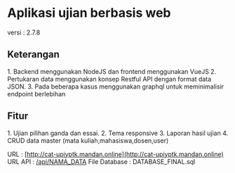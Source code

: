 <h1>Aplikasi ujian berbasis web</h1>
versi : 2.7.8

<h2>Keterangan</h2>
1. Backend menggunakan NodeJS dan frontend menggunakan VueJS 
2. Pertukaran data menggunakan konsep Restful API dengan format data JSON.
3. Pada beberapa kasus menggunakan graphql untuk meminimalisir endpoint berlebihan

<h2>Fitur</h2>
1. Ujian pilihan ganda dan essai.
2. Tema responsive
3. Laporan hasil ujian
4. CRUD data master (mata kuliah,mahasiswa,dosen,user)

URL : [http://cat-upiyptk.mandan.online](http://cat-upiyptk.mandan.online)
URL API : [/api/NAMA_DATA](/api/NAMA_DATA)
File Database : DATABASE_FINAL.sql
